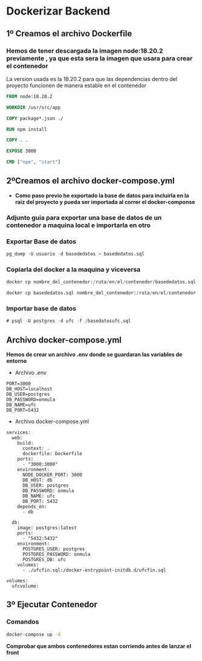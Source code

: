 # Dockerizar Backend
## 1º Creamos el archivo Dockerfile
### Hemos de tener descargada la imagen node:18.20.2 previamente , ya que esta sera la imagen que usara para crear el contenedor
La version usada es la 18.20.2 para que las dependencias dentro del proyecto funcionen de manera estable en el contenedor
```Dockerfile
FROM node:18.20.2

WORKDIR /usr/src/app

COPY package*.json ./

RUN npm install

COPY . .

EXPOSE 3000

CMD ["npm", "start"]

``` 
## 2ºCreamos el archivo docker-compose.yml
- **Como paso previo he exportado la base de datos para incluirla en la raiz del proyecto y pueda ser importada al correr el docker-componse**  
### Adjunto guia para exportar una base de datos de un contenedor a maquina local e importarla en otro
### Exportar Base de datos

```sql
pg_dump -U usuario -d basededatos > basededatos.sql
```

### Copiarla del docker a la maquina y viceversa 

```sql
docker cp nombre_del_contenedor:/ruta/en/el/contenedor/basededatos.sql /ruta/en/la/maquina/anfitriona

docker cp basededatos.sql nombre_del_contenedor:/ruta/en/el/contenedor
```

### Importar base de datos

```sql
# psql -U postgres -d ufc -f /basedatosufc.sql
```
## Archivo docker-compose.yml
**Hemos de crear un archivo .env donde se guardaran las variables de entorno**  
- Archivo .env
```env
PORT=3000
DB_HOST=localhost
DB_USER=postgres
DB_PASSWORD=onmula
DB_NAME=ufc
DB_PORT=5432
```
- Archivo docker-compose.yml
```Docker
services:
  web:
    build:
      context: .
      dockerfile: Dockerfile
    ports:
      - "3000:3000"
    environment:
      NODE_DOCKER_PORT: 3000
      DB_HOST: db
      DB_USER: postgres
      DB_PASSWORD: onmula
      DB_NAME: ufc
      DB_PORT: 5432
    depends_on:
      - db

  db:
    image: postgres:latest
    ports:
      - "5432:5432"
    environment:
      POSTGRES_USER: postgres
      POSTGRES_PASSWORD: onmula
      POSTGRES_DB: ufc
    volumes:
      - ./ufcfin.sql:/docker-entrypoint-initdb.d/ufcfin.sql

volumes:
  ufcvolume:

```
## 3º Ejecutar Contenedor
### Comandos

```bash
docker-compose up -d
```
**Comprobar que ambos contenedores estan corriendo antes de lanzar el front**